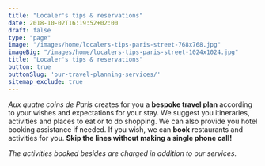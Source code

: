 ```yaml
---
title: "Localer's tips & reservations"
date: 2018-10-02T16:19:52+02:00
draft: false
type: "page"
image: "/images/home/localers-tips-paris-street-768x768.jpg"
imageBig: "/images/home/localers-tips-paris-street-1024x1024.jpg"
title: "Localer's tips & reservations"
button: true
buttonSlug: 'our-travel-planning-services/'
sitemap_exclude: true
---
```


*Aux quatre coins de Paris* creates for you a **bespoke travel plan** according to your wishes and expectations for your stay. We suggest you itineraries, activities and places to eat or to do shopping. We can also provide you hotel booking assistance if needed. If you wish, we can **book** restaurants and activities for you. **Skip the lines without making a single phone call!**

*The activities booked besides are charged in addition to our services.*
